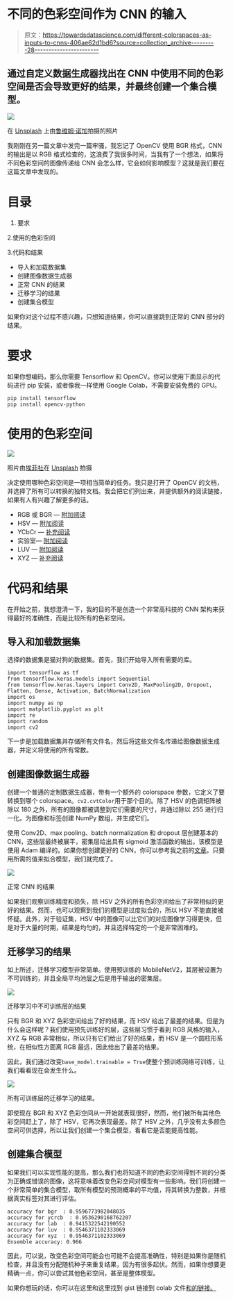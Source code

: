 # 不同的色彩空间作为 CNN 的输入

> 原文：<https://towardsdatascience.com/different-colorspaces-as-inputs-to-cnns-406ae62d1bd6?source=collection_archive---------28----------------------->

## 通过自定义数据生成器找出在 CNN 中使用不同的色彩空间是否会导致更好的结果，并最终创建一个集合模型。

![](img/a03f5d601efb14f2fec16cac26d9b1ce.png)

在 [Unsplash](https://unsplash.com?utm_source=medium&utm_medium=referral) 上由[鲁维姆·诺加](https://unsplash.com/@ruvimnogaphoto?utm_source=medium&utm_medium=referral)拍摄的照片

我刚刚在另一篇文章中发完一篇牢骚，我忘记了 OpenCV 使用 BGR 格式，CNN 的输出是以 RGB 格式检查的，这浪费了我很多时间，当我有了一个想法，如果将不同色彩空间的图像传递给 CNN 会怎么样，它会如何影响模型？这就是我们要在这篇文章中发现的。

# 目录

1.  要求

2.使用的色彩空间

3.代码和结果

*   导入和加载数据集
*   创建图像数据生成器
*   正常 CNN 的结果
*   迁移学习的结果
*   创建集合模型

如果你对这个过程不感兴趣，只想知道结果，你可以直接跳到正常的 CNN 部分的结果。

# 要求

如果你想编码，那么你需要 Tensorflow 和 OpenCV。你可以使用下面显示的代码进行 pip 安装，或者像我一样使用 Google Colab，不需要安装免费的 GPU。

```
pip install tensorflow
pip install opencv-python
```

# 使用的色彩空间

![](img/46f08f502ecbd7c3f4056b2dddf7483d.png)

照片由[埃菲社](https://unsplash.com/@efekurnaz?utm_source=medium&utm_medium=referral)在 [Unsplash](https://unsplash.com?utm_source=medium&utm_medium=referral) 拍摄

决定使用哪种色彩空间是一项相当简单的任务。我只是打开了 OpenCV 的文档，并选择了所有可以转换的独特文档。我会把它们列出来，并提供额外的阅读链接，如果有人有兴趣了解更多的话。

*   RGB 或 BGR — [附加阅读](https://en.wikipedia.org/wiki/Color_spaces_with_RGB_primaries)
*   HSV — [附加阅读](https://en.wikipedia.org/wiki/HSL_and_HSV)
*   YCbCr — [补充阅读](https://en.wikipedia.org/wiki/YCbCr)
*   实验室— [附加阅读](https://www.xrite.com/blog/lab-color-space)
*   LUV — [附加阅读](https://en.wikipedia.org/wiki/CIELUV)
*   XYZ — [补充阅读](https://en.wikipedia.org/wiki/CIE_1931_color_space)

# 代码和结果

在开始之前，我想澄清一下，我的目的不是创造一个非常高科技的 CNN 架构来获得最好的准确性，而是比较所有的色彩空间。

## 导入和加载数据集

选择的数据集是猫对狗的数据集。首先，我们开始导入所有需要的库。

```
import tensorflow as tf
from tensorflow.keras.models import Sequential
from tensorflow.keras.layers import Conv2D, MaxPooling2D, Dropout, Flatten, Dense, Activation, BatchNormalization
import os
import numpy as np
import matplotlib.pyplot as plt
import re
import random
import cv2
```

下一步是加载数据集并存储所有文件名，然后将这些文件名传递给图像数据生成器，并定义将使用的所有常数。

## 创建图像数据生成器

创建一个普通的定制数据生成器，带有一个额外的 colorspace 参数，它定义了要转换到哪个 colorspace。`cv2.cvtColor`用于那个目的。除了 HSV 的色调矩阵被除以 180 之外，所有的图像都被调整到它们需要的尺寸，并通过除以 255 进行归一化。为图像和标签创建 NumPy 数组，并生成它们。

使用 Conv2D、max pooling、batch normalization 和 dropout 层创建基本的 CNN，这些层最终被展平，密集层给出具有 sigmoid 激活函数的输出。该模型是使用 Adam 编译的。如果你想创建更好的 CNN，你可以参考我之前的[文章](/beyond-the-standard-cnn-in-tensorflow-2-a7562d25ca2d?source=friends_link&sk=ed5924d636edd0ebde712b9f22d534b0)。只要用所需的值来拟合模型，我们就完成了。

![](img/a21cc5e51ee666c7c616b9a6fc0c2b23.png)

正常 CNN 的结果

如果我们观察训练精度和损失，除 HSV 之外的所有色彩空间给出了非常相似的更好的结果。然而，也可以观察到我们的模型是过度拟合的，所以 HSV 不能直接被怀疑。此外，对于验证集，HSV 中的图像可以比它们的对应图像学习得更快，但是对于大量的时期，结果是均匀的，并且选择特定的一个是非常困难的。

## 迁移学习的结果

如上所述，迁移学习模型非常简单。使用预训练的 MobileNetV2，其层被设置为不可训练的，并且全局平均池层之后是用于输出的密集层。

![](img/17f6c724fc0e5fe25ace3d32689c58b9.png)

迁移学习中不可训练层的结果

只有 BGR 和 XYZ 色彩空间给出了好的结果，而 HSV 给出了最差的结果。但是为什么会这样呢？我们使用预先训练好的层，这些层习惯于看到 RGB 风格的输入，XYZ 与 RGB 非常相似，所以只有它们给出了好的结果，而 HSV 是一个圆柱形系统，在相似性方面离 RGB 最远，因此给出了最差的结果。

因此，我们通过改变`base_model.trainable = True`使整个预训练网络可训练，让我们看看现在会发生什么。

![](img/e703039bb4a9b9c07e00bbc3de2de139.png)

所有可训练层的迁移学习的结果。

即使现在 BGR 和 XYZ 色彩空间从一开始就表现很好，然而，他们被所有其他色彩空间赶上了，除了 HSV，它再次表现最差。除了 HSV 之外，几乎没有太多颜色空间可供选择，所以让我们创建一个集合模型，看看它是否能提高性能。

## 创建集合模型

如果我们可以实现性能的提高，那么我们也将知道不同的色彩空间得到不同的分类为正确或错误的图像，这将意味着改变色彩空间对模型有一些影响。我们将创建一个非常简单的集合模型，取所有模型的预测概率的平均值，将其转换为整数，并根据真实标签对其进行评估。

```
accuracy for bgr  : 0.9596773982048035
accuracy for ycrcb  : 0.9536290168762207
accuracy for lab  : 0.9415322542190552
accuracy for luv  : 0.9546371102333069
accuracy for xyz  : 0.9546371102333069
Ensemble accuracy: 0.966
```

因此，可以说，改变色彩空间可能会也可能不会提高准确性，特别是如果你是随机检查，并且没有分配随机种子来重复结果，因为有很多起伏。然而，如果你想要更精确一点，你可以尝试其他色彩空间，甚至是整体模型。

如果你想玩的话，你可以在这里和这里找到 gist 链接到 colab 文件[和](https://gist.github.com/vardanagarwal/d1c957ee1ff7b370b6135684392e10a3)[的链接。](https://gist.github.com/vardanagarwal/918cdaa53a331051007c4dda6fd843f0)